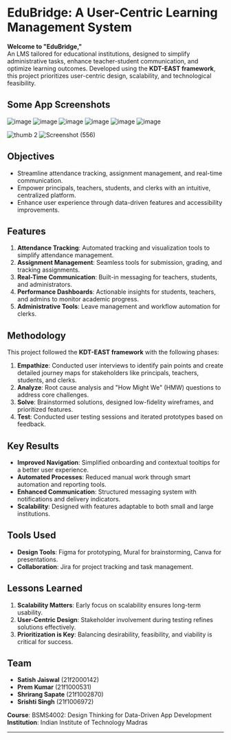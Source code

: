 # EduBridge: A User-Centric Learning Management System

**Welcome to "EduBridge,"**  
An LMS tailored for educational institutions, designed to simplify administrative tasks, enhance teacher-student communication, and optimize learning outcomes. Developed using the **KDT-EAST framework**, this project prioritizes user-centric design, scalability, and technological feasibility.

## Some App Screenshots
![image](https://github.com/user-attachments/assets/043c8232-79bf-4577-802c-80b1074240ae)
![image](https://github.com/user-attachments/assets/cf5f8775-4663-488f-a318-df2c0b8ccef6)
![image](https://github.com/user-attachments/assets/68fa7b93-e8f1-4fd3-90b4-a283722db4dc)
![image](https://github.com/user-attachments/assets/b0475187-e018-4058-962f-ac0caead7dbd)
![image](https://github.com/user-attachments/assets/3f8c1a01-4f77-4eed-a8e2-af76f79b7490)
![image](https://github.com/user-attachments/assets/f4c17d0d-1df7-4674-a155-3fd3a9cce628)

![thumb 2](https://github.com/user-attachments/assets/507824e9-57e1-46b1-aaea-97ac8e354e22)
![Screenshot (556)](https://github.com/user-attachments/assets/b5e8be1e-f2f6-41fa-8db9-6bdf32be0bf5)


## Objectives
- Streamline attendance tracking, assignment management, and real-time communication.
- Empower principals, teachers, students, and clerks with an intuitive, centralized platform.
- Enhance user experience through data-driven features and accessibility improvements.

## Features
1. **Attendance Tracking**: Automated tracking and visualization tools to simplify attendance management.
2. **Assignment Management**: Seamless tools for submission, grading, and tracking assignments.
3. **Real-Time Communication**: Built-in messaging for teachers, students, and administrators.
4. **Performance Dashboards**: Actionable insights for students, teachers, and admins to monitor academic progress.
5. **Administrative Tools**: Leave management and workflow automation for clerks.

## Methodology
This project followed the **KDT-EAST framework** with the following phases:
1. **Empathize**: Conducted user interviews to identify pain points and create detailed journey maps for stakeholders like principals, teachers, students, and clerks.
2. **Analyze**: Root cause analysis and "How Might We" (HMW) questions to address core challenges.
3. **Solve**: Brainstormed solutions, designed low-fidelity wireframes, and prioritized features.
4. **Test**: Conducted user testing sessions and iterated prototypes based on feedback.

## Key Results
- **Improved Navigation**: Simplified onboarding and contextual tooltips for a better user experience.
- **Automated Processes**: Reduced manual work through smart automation and reporting tools.
- **Enhanced Communication**: Structured messaging system with notifications and delivery indicators.
- **Scalability**: Designed with features adaptable to both small and large institutions.

## Tools Used
- **Design Tools**: Figma for prototyping, Mural for brainstorming, Canva for presentations.
- **Collaboration**: Jira for project tracking and task management.

## Lessons Learned
1. **Scalability Matters**: Early focus on scalability ensures long-term usability.
2. **User-Centric Design**: Stakeholder involvement during testing refines solutions effectively.
3. **Prioritization is Key**: Balancing desirability, feasibility, and viability is critical for success.

## Team
- **Satish Jaiswal** (21f2000142)  
- **Prem Kumar** (21f1000531)  
- **Shrirang Sapate** (21f1002870)  
- **Srishti Singh** (21f1006972)

**Course**: BSMS4002: Design Thinking for Data-Driven App Development  
**Institution**: Indian Institute of Technology Madras

---
